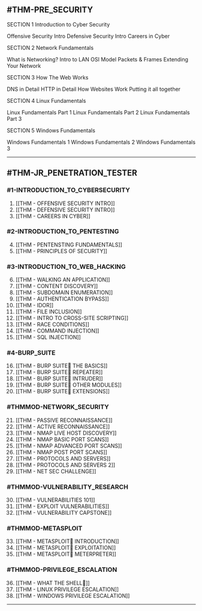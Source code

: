 ## #THM-PRE_SECURITY

SECTION 1 Introduction to Cyber Security

Offensive Security Intro
Defensive Security Intro
Careers in Cyber

SECTION 2 Network Fundamentals

What is Networking?
Intro to LAN
OSI Model
Packets & Frames
Extending Your Network

SECTION 3
How The Web Works

DNS in Detail
HTTP in Detail
How Websites Work
Putting it all together

SECTION 4
Linux Fundamentals

Linux Fundamentals Part 1
Linux Fundamentals Part 2
Linux Fundamentals Part 3

SECTION 5
Windows Fundamentals

Windows Fundamentals 1
Windows Fundamentals 2
Windows Fundamentals 3

---
## #THM-JR_PENETRATION_TESTER

### #1-INTRODUCTION_TO_CYBERSECURITY

1. [[THM - OFFENSIVE SECURITY INTRO]]
2. [[THM - DEFENSIVE SECURITY INTRO]]
3. [[THM - CAREERS IN CYBER]]

### #2-INTRODUCTION_TO_PENTESTING 

4. [[THM - PENTENSTING FUNDAMENTALS]]
5. [[THM - PRINCIPLES OF SECURITY]]

### #3-INTRODUCTION_TO_WEB_HACKING

6. [[THM - WALKING AN APPLICATION]]
7. [[THM - CONTENT DISCOVERY]]
8. [[THM - SUBDOMAIN ENUMERATION]]
9. [[THM - AUTHENTICATION BYPASS]]
10. [[THM - IDOR]]
11. [[THM - FILE INCLUSION]]
12. [[THM - INTRO TO CROSS-SITE SCRIPTING]]
13. [[THM - RACE CONDITIONS]]
14. [[THM - COMMAND INJECTION]]
15. [[THM - SQL INJECTION]]

### #4-BURP_SUITE

16. [[THM - BURP SUITE THE BASICS]]
17. [[THM - BURP SUITE REPEATER]]
18. [[THM - BURP SUITE INTRUDER]]
19. [[THM - BURP SUITE OTHER MODULES]]
20. [[THM - BURP SUITE EXTENSIONS]]

### #THMMOD-NETWORK_SECURITY

21. [[THM - PASSIVE RECONNAISSANCE]]
22. [[THM - ACTIVE RECONNAISSANCE]]
23. [[THM - NMAP LIVE HOST DISCOVERY]]
24. [[THM - NMAP BASIC PORT SCANS]]
25. [[THM - NMAP ADVANCED PORT SCANS]]
26. [[THM - NMAP POST PORT SCANS]]
27. [[THM - PROTOCOLS AND SERVERS]]
28. [[THM - PROTOCOLS AND SERVERS 2]]
29. [[THM - NET SEC CHALLENGE]]

### #THMMOD-VULNERABILITY_RESEARCH

30. [[THM - VULNERABILITIES 101]]
31. [[THM - EXPLOIT VULNERABILITIES]]
32. [[THM - VULNERABILITY CAPSTONE]]

### #THMMOD-METASPLOIT

33. [[THM - METASPLOIT INTRODUCTION]]
34. [[THM - METASPLOIT EXPLOITATION]]
35. [[THM - METASPLOIT METERPRETER]]

### #THMMOD-PRIVILEGE_ESCALATION

36. [[THM - WHAT THE SHELL]]
37. [[THM - LINUX PRIVILEGE ESCALATION]]
38. [[THM - WINDOWS PRIVILEGE ESCALATION]]

---

